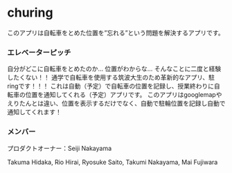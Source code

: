 # churing
このアプリは自転車をとめた位置を”忘れる”という問題を解決するアプリです。


### エレベーターピッチ
自分がどこに自転車をとめたのか… 位置がわからな…
そんなことに二度と経験したくない！！
通学で自転車を使用する筑波大生のため革新的なアプリ、駐ringです！！！
これは自動（予定）で自転車の位置を記録し、授業終わりに自転車の位置を通知してくれる（予定）アプリです。
このアプリはgooglemapやえりたんとは違い、位置を表示するだけでなく、自動で駐輪位置を記録し自動で通知してくれます！

### メンバー
プロダクトオーナー：Seiji Nakayama

Takuma Hidaka, Rio Hirai, Ryosuke Saito, Takumi Nakayama, Mai Fujiwara


